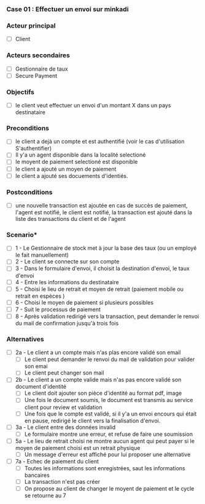 ### Case 01 : Effectuer un envoi sur minkadi

### Acteur principal

- [ ] Client

### Acteurs secondaires

- [ ] Gestionnaire de taux
- [ ] Secure Payment

### Objectifs

- [ ] le client veut effectuer un envoi d'un montant X dans un pays destinataire

### Preconditions

- [ ] le client a dejà un compte et est authentifié (voir le cas d'utilisation
      S'authentifier)
- [ ] Il y'a un agent disponible dans la localité selectioné
- [ ] le moyent de paiement selectioné est disponible
- [ ] le client a ajouté un moyen de paiement
- [ ] le client a ajouté ses docuements d'identiés.

### Postconditions

- [ ] une nouvelle transaction est ajoutée en cas de succès de paiement, l'agent
      est notifié, le client est notifié, la transaction est ajouté dans la
      liste des transactions du client et de l'agent

### **Scenario\***

- [ ] 1 - Le Gestionnaire de stock met à jour la base des taux (ou un employé le
      fait manuellement)
- [ ] 2 - Le client se connecte sur son compte
- [ ] 3 - Dans le formulaire d'envoi, il choisit la destination d'envoi, le taux
      d'envoi
- [ ] 4 - Entre les informations du destinataire
- [ ] 5 - Choisi le lieu de retrait et moyen de retrait (paiement mobile ou
      retrait en espèces )
- [ ] 6 - Choisi le moyen de paiement si plusieurs possibles
- [ ] 7 - Suit le processus de paiement
- [ ] 8 - Après validation redirigé vers la transaction, peut demander le renvoi
      du mail de confirmation jusqu'à trois fois

### Alternatives

- [ ] 2a - Le client a un compte mais n'as plas encore validé son email
  - [ ] Le client peut demander le renvoi du mail de validation pour valider son
        emai
  - [ ] Le client peut changer son mail
- [ ] 2b - Le client a un compte valide mais n'as pas encore validé son document
      d'identité
  - [ ] Le client doit ajouter son pièce d'identité au format pdf, image
  - [ ] Une fois le document soumis, le document est transmis au service client
        pour review et validation
  - [ ] Une fois que le compte est validé, si il y'a un envoi encours qui était
        en pause, redirigé le client vers la finalisation d'envoi.
- [ ] 3a - Le client entre des données invalid
  - [ ] Le formulaire montre une erreur, et refuse de faire une soumission
- [ ] 5a - Le lieu de retrait choisi ne montre aucun agent qui peut payer si le
      moyen de paiement choisi est un retrait physique
  - [ ] Un message d'erreur est affiché pour lui proposer une alternative
- [ ] 7a - Echec de paiement du client
  - [ ] Toutes les informations sont enregistrées, saut les informations
        bancaires
  - [ ] La transaction n'est pas créer
  - [ ] On propose au client de changer le moyent de paiement et le cycle se
        retourne au 7
